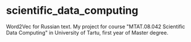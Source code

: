 # scientific_data_computing
Word2Vec for Russian text.
My project for course "MTAT.08.042 Scientific Data Computing" in University of Tartu, first year of Master degree.
